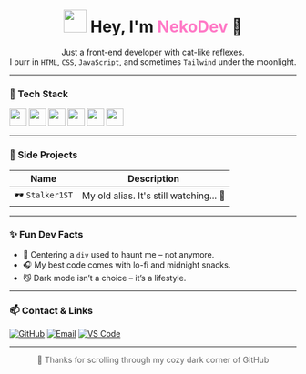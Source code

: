 
<!--
**NekoTheDev/NekoTheDev** is a ✨ _special_ ✨ repository because its `README.md` (this file) appears on your GitHub profile.

Here are some ideas to get you started:

- 🔭 I’m currently working on ...
- 🌱 I’m currently learning ...
- 👯 I’m looking to collaborate on ...
- 🤔 I’m looking for help with ...
- 💬 Ask me about ...
- 📫 How to reach me: ...
- 😄 Pronouns: ...
- ⚡ Fun fact: ...
-->


<h1 align="center">
  <img src="https://media.giphy.com/media/JIX9t2j0ZTN9S/giphy.gif" width="40">
  Hey, I'm <span style="color:#ff79c6;">NekoDev</span> 🐾
</h1>

<p align="center">
  Just a front-end developer with cat-like reflexes.<br>
  I purr in <code>HTML</code>, <code>CSS</code>, <code>JavaScript</code>, and sometimes <code>Tailwind</code> under the moonlight.
</p>

---

### 🌌 Tech Stack

<p>
  <img src="https://img.icons8.com/?size=100&id=CMVEhOBzk3Zp&format=png&color=000000" width="30"/>
  <img src="https://cdn.jsdelivr.net/gh/devicons/devicon/icons/css3/css3-original.svg" width="30"/>
  <img src="https://cdn.jsdelivr.net/gh/devicons/devicon/icons/javascript/javascript-original.svg" width="30"/>
  <img src="https://cdn.jsdelivr.net/gh/devicons/devicon/icons/react/react-original.svg" width="30"/>
  <img src="https://img.icons8.com/?size=100&id=FnnFuAIw4e8j&format=png&color=000000" width="30"/>
  <img src="https://cdn.jsdelivr.net/gh/devicons/devicon/icons/git/git-original.svg" width="30"/>
</p>

---

### 🧪 Side Projects

| Name | Description |
|------|-------------|
| 🕶 `Stalker1ST` | My old alias. It's still watching... 👀 |

---

### ✨ Fun Dev Facts

- 🐾 Centering a `div` used to haunt me – not anymore.
- 🎧 My best code comes with lo-fi and midnight snacks.
- 😼 Dark mode isn’t a choice – it’s a lifestyle.

---

### 📫 Contact & Links

[![GitHub](https://img.shields.io/badge/GitHub-@NekoDev-181717?style=flat&logo=github)](https://github.com/NekoTheDev)
[![Email](https://img.shields.io/badge/email-neko.dev%40example.com-ff79c6?style=flat&logo=gmail)](mailto:mtmn261509@gmail.com)
[![VS Code](https://img.shields.io/badge/Editor-VSCode-007ACC?style=flat&logo=visualstudiocode)](https://code.visualstudio.com/)

---

<p align="center" style="color:#666;">
  🖤 Thanks for scrolling through my cozy dark corner of GitHub
</p>
